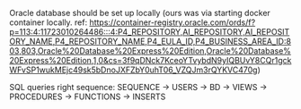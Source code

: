 Oracle database should be set up locally (ours was via starting docker container locally. ref: https://container-registry.oracle.com/ords/f?p=113:4:11723010264486:::4:P4_REPOSITORY,AI_REPOSITORY,AI_REPOSITORY_NAME,P4_REPOSITORY_NAME,P4_EULA_ID,P4_BUSINESS_AREA_ID:803,803,Oracle%20Database%20Express%20Edition,Oracle%20Database%20Express%20Edition,1,0&cs=3f9qDNck7KceoYTvybdN9yIQBUvY8CQr1gckWFvSP1wukMEjc49sk5bDnoJXFZbY0uhT06_VZQJm3rQYKVC470g)

SQL queries right sequence: SEQUENCE -> USERS -> BD -> VIEWS -> PROCEDURES -> FUNCTIONS -> INSERTS
